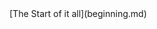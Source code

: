 
<html>
    <head>
        <meta charset="utf-8">
        <nav>
            [The Start of it all](beginning.md)
        </nav>
    </head>
</html>
